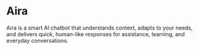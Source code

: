 # Aira
Aira is a smart AI chatbot that understands context, adapts to your needs, and delivers quick, human-like responses for assistance, learning, and everyday conversations.
